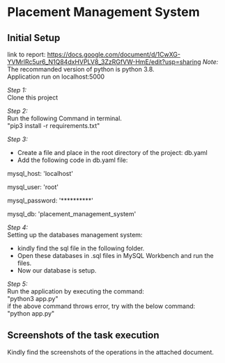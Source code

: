 # Placement Management System
## Initial Setup
link to report: https://docs.google.com/document/d/1CwXG-YVMrlRc5ur6_N1Q84dxHVPLV8_3ZzRGfVW-HmE/edit?usp=sharing 
*Note:*     
The recommanded version of python is python 3.8.    
Application run on localhost:5000      

*Step 1:*   
Clone this project

*Step 2:*    
Run the following Command in terminal.    
"pip3 install -r requirements.txt"

*Step 3:*    
- Create a file and place in the root directory of the project: db.yaml
- Add the following code in db.yaml file:      

mysql_host: 'localhost'   

mysql_user: 'root'     

<!-- Enter your password in field below      -->
mysql_password: '**********'      

mysql_db: 'placement_management_system'


*Step 4:*     
Setting up the databases management system:      
- kindly find the sql file in the following folder. 
- Open these databases in .sql files in MySQL Workbench and run the files. 
- Now our database is setup.

*Step 5:*      
Run the application by executing the command:      
"python3 app.py"     
if the above command throws error, try with the below command:   
"python app.py"    

## Screenshots of the task execution
Kindly find the screenshots of the operations in the attached document.
